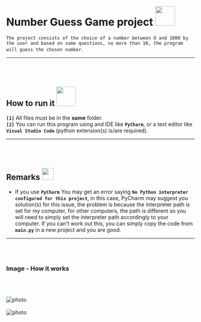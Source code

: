 # Number Guess Game project <img height="52" width="52" src = "https://user-images.githubusercontent.com/92999481/166152641-b8e47622-a01d-4ad8-a235-23bad215d433.png">


```The project consists of the choice of a number between O and 1000 by the user and based on some questions, no more than 10, the program will guess the chosen number```.

<hr>
<br>
<br>

## How to run it <img height="52" width="52" src = "https://user-images.githubusercontent.com/92999481/166147080-e3baac9b-3d24-439d-aa7b-4eec7a59edc2.png">

**```[1]```** All files must be in the **same** folder. <br>
**```[2]```** You can run this program using and IDE like **```PyCharm```**, or a text editor like **```Visual Studio Code```** (python extension(s) is/are required).
<hr>
<br>
<br>

## Remarks <img height="32" width="32" src = "https://user-images.githubusercontent.com/92999481/166147196-39d18eba-8dc3-45ec-b90d-7aba6c1790eb.png">
- If you use **```PyCharm```** You may get an error saying **```No Python interpreter configured for this project```**, in this case, PyCharm may suggest you solution(s) for this issue, the problem is because the interpreter path is set for my computer, for other computers, the path is different so you will need to simply set the interpreter path accordingly to your computer. If you can't work out this, you can simply copy the code from **```main.py```** in a new project and you are good.

<hr>
<br>
<br>

### Image - How it works
<br>
<br>

![photo](https://github.com/Emanuel181/Credit_Card_Validator/blob/6d05d83476833ce3a9f954add4f199c17a7a8582/Capture.PNG)
<br>
<br>
![photo](https://github.com/Emanuel181/Credit_Card_Validator/blob/6d05d83476833ce3a9f954add4f199c17a7a8582/Capture2.PNG)
